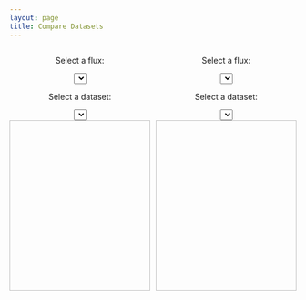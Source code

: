 ```yaml
---
layout: page
title: Compare Datasets
---
```


<style>
.ql-wrapper {
  display: grid;
  grid-gap: 10px;
  grid-auto-rows: minmax(100px, auto);
}
.left {
  grid-column: 1;
}
.right {
  grid-column: 2;
}
</style>

<div class="ql-wrapper">
  <div class="left">
    <center>
    <p>Select a flux:</p>
    <select id="leftproductmenu" onChange="updateImages();">
      {% include productmenu.html %}
    </select>
    <p>Select a dataset:</p>
    <select id="leftdatasetmenu" onChange="updateImages();">
      {% include datasetmenu.html %}
    </select>
    </center>
  </div>

  <div class="right">
    <center>
    <p>Select a flux:</p>
    <select id="rightproductmenu" onChange="updateImages();">
      {% include productmenu.html %}
    </select>
    <p>Select a dataset:</p>
    <select id="rightdatasetmenu" onChange="updateImages();">
      {% include datasetmenu.html %}
    </select>
    </center>
  </div>
</div>
<div class="ql-wrapper">
  <div class="left"><img id="leftimg" width="500" height="300" /></div>
  <div class="right"><img id="rightimg" width="500" height="300" /></div>
</div>


<script>
var leftimage='';
var rightimage='';

function updateImages() {
  var leftproductmenu = document.getElementById('leftproductmenu');
  var leftdatasetmenu = document.getElementById('leftdatasetmenu');
  var rightsidemenu = document.getElementById('rightproductmenu');
  var rightdatasetmenu = document.getElementById('rightdatasetmenu');

  var newleftimage = '{{ site.baseurl }}' + '/img/spatial/' + leftdatasetmenu.value + '_' + leftproductmenu.value + '.png';
  var newrightimage = '{{ site.baseurl }}' + '/img/spatial/' + rightdatasetmenu.value + '_' + rightproductmenu.value + '.png';

  if (leftimage != newleftimage) {
    var leftimg = document.getElementById('leftimg');
    leftimg.src = newleftimage;
    leftimage = newleftimage;
  }
  if (rightimage != newrightimage) {
    var rightimg = document.getElementById('rightimg');
    rightimg.src = newrightimage;
    rightimage = newrightimage;
  }
}

updateImages();
</script>
